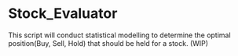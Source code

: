# Stock_Evaluator

This script will conduct statistical modelling to determine the optimal position(Buy, Sell, Hold) that should be held for a stock. (WIP)


